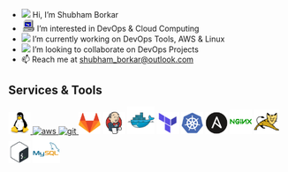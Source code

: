 - <img src="https://github.com/TheDudeThatCode/TheDudeThatCode/blob/master/Assets/Hi.gif" width="29"> Hi, I’m Shubham Borkar
- <img src="https://github.com/TheDudeThatCode/TheDudeThatCode/blob/master/Assets/PC.gif" width="24"> I’m interested in DevOps & Cloud Computing
- <img src="https://github.com/TheDudeThatCode/TheDudeThatCode/blob/master/Assets/Developer.gif" width="34"> I’m currently working on DevOps Tools, AWS & Linux
- <img src="https://github.com/TheDudeThatCode/TheDudeThatCode/blob/master/Assets/Handshake.gif" width="47"> I’m looking to collaborate on DevOps Projects
- 📫  Reach me at shubham_borkar@outlook.com




## Services & Tools
<a href="https://www.linux.org/" target="_blank"> <img src="https://raw.githubusercontent.com/devicons/devicon/master/icons/linux/linux-original.svg" alt="linux" width="40" height="40"/> </a> <a href="https://aws.amazon.com" target="_blank"> <img src="https://github.com/jtorrez/aws_logos/blob/master/aws.svg" alt="aws" width="40" height="40"/> </a> <a href="https://git-scm.com/" target="_blank"> <img src="https://www.vectorlogo.zone/logos/git-scm/git-scm-icon.svg" alt="git" width="40" height="40"/> </a> <a href="https://about.gitlab.com/" target="_blank"> <img src="https://github.com/devicons/devicon/blob/master/icons/gitlab/gitlab-original.svg" alt="gitlab" width="40" height="40"/></a> <a href="https://www.jenkins.io" target="_blank"> <img src="https://github.com/devicons/devicon/blob/master/icons/jenkins/jenkins-original.svg" alt="jenkins" width="40" height="40"/></a> <a href="https://www.docker.com" target="_blank"> <img src="https://github.com/devicons/devicon/blob/master/icons/docker/docker-original.svg" alt="docker" width="50" height="50"/></a> <a href="https://www.terraform.io" target="_blank"> <img src="https://github.com/devicons/devicon/blob/master/icons/terraform/terraform-original.svg" alt="terraform" width="40" height="40"/></a> <a href="https://kubernetes.io/" target="_blank"> <img src="https://github.com/devicons/devicon/blob/master/icons/kubernetes/kubernetes-plain.svg" alt="kubernetes" width="40" height="40"/></a>  <a href="https://www.ansible.com/" target="_blank"> <img src="https://github.com/devicons/devicon/blob/master/icons/ansible/ansible-original.svg" alt="ansible" width="40" height="40"/></a> <a href="https://nginx.org/en/" target="_blank"> <img src="https://github.com/devicons/devicon/blob/master/icons/nginx/nginx-original.svg" alt="nginx" width="40" height="45"/></a> <a href="https://tomcat.apache.org/" target="_blank"> <img src="https://github.com/devicons/devicon/blob/master/icons/tomcat/tomcat-original.svg" alt="tomcat" width="45" height="45"/></a> <a href="https://www.gnu.org/software/bash" target="_blank"> <img src="https://github.com/devicons/devicon/blob/master/icons/bash/bash-original.svg" alt="bash" width="40" height="40"/></a> <a href="https://www.mysql.com/" target="_blank"> <img src="https://github.com/devicons/devicon/blob/master/icons/mysql/mysql-original-wordmark.svg" alt="mysql" width="50" height="50"/></a>


<!---
borkar-shubham/borkar-shubham is a ✨ special ✨ repository because its `README.md` (this file) appears on your GitHub profile.
You can click the Preview link to take a look at your changes.
--->
